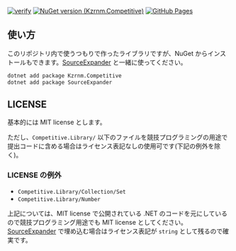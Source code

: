 [![verify](https://github.com/kzrnm/Kzrnm.Competitive/workflows/verify/badge.svg)](https://github.com/kzrnm/Kzrnm.Competitive/actions)
[![NuGet version (Kzrnm.Competitive)](https://img.shields.io/nuget/v/Kzrnm.Competitive.svg?style=flat-square)](https://www.nuget.org/packages/Kzrnm.Competitive/)
[![GitHub Pages](https://img.shields.io/static/v1?label=GitHub+Pages&message=Kzrnm.Competitife+&color=brightgreen&logo=github)](https://kzrnm.github.io/Kzrnm.Competitive/)

## 使い方

このリポジトリ内で使うつもりで作ったライブラリですが、NuGet からインストールもできます。[SourceExpander](https://github.com/kzrnm/SourceExpander) と一緒に使ってください。

```sh
dotnet add package Kzrnm.Competitive
dotnet add package SourceExpander
```

## LICENSE

基本的には MIT license とします。

ただし、`Competitive.Library/` 以下のファイルを競技プログラミングの用途で提出コードに含める場合はライセンス表記なしの使用可です(下記の例外を除く)。

### LICENSE の例外

- `Competitive.Library/Collection/Set`
- `Competitive.Library/Number`

上記については、MIT license で公開されている .NET のコードを元にしているので競技プログラミング用途でも MIT license としてください。
[SourceExpander](https://github.com/kzrnm/SourceExpander) で埋め込む場合はライセンス表記が `string` として残るので確実です。
